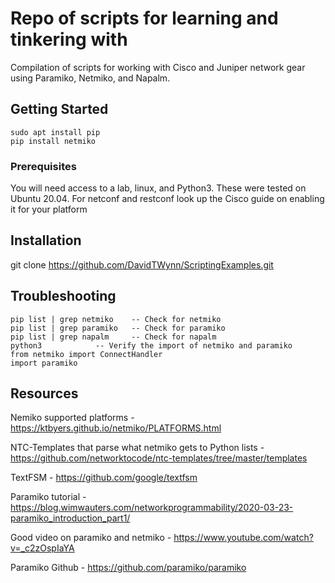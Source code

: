 # Repo of scripts for learning and tinkering with

Compilation of scripts for working with Cisco and Juniper network gear using Paramiko, Netmiko, and Napalm. 

## Getting Started

```
sudo apt install pip
pip install netmiko
```

### Prerequisites

You will need access to a lab, linux, and Python3. These were tested on Ubuntu 20.04.
For netconf and restconf look up the Cisco guide on enabling it for your platform

## Installation	

git clone https://github.com/DavidTWynn/ScriptingExamples.git

## Troubleshooting

```
pip list | grep netmiko    -- Check for netmiko
pip list | grep paramiko   -- Check for paramiko
pip list | grep napalm     -- Check for napalm
python3			   -- Verify the import of netmiko and paramiko
from netmiko import ConnectHandler
import paramiko
```

## Resources

Nemiko supported platforms - https://ktbyers.github.io/netmiko/PLATFORMS.html

NTC-Templates that parse what netmiko gets to Python lists - https://github.com/networktocode/ntc-templates/tree/master/templates

TextFSM - https://github.com/google/textfsm

Paramiko tutorial - https://blog.wimwauters.com/networkprogrammability/2020-03-23-paramiko_introduction_part1/

Good video on paramiko and netmiko - https://www.youtube.com/watch?v=_c2zOspIaYA

Paramiko Github - https://github.com/paramiko/paramiko
